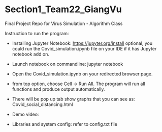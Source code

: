 # Section1_Team22_GiangVu
Final Project Repo for Virus Simulation - Algorithm Class

Instruction to run the program:
- Installing Jupyter Notebook: https://jupyter.org/install
optional, you could run the Covid_simulation.ipynb file on your IDE if it has Jupyter notebook add on.
- Launch notebook on commandline: jupyter notebook
- Open the Covid_simulation.ipynb on your redirected browser page.
- from top option, choose Cell -> Run All. The program will run all functions and produce output automatically.
- There will be pop up tab show graphs that you can see as: Covid_social_distancing.html
- Demo video:

- Libraries and system config: refer to config.txt file
